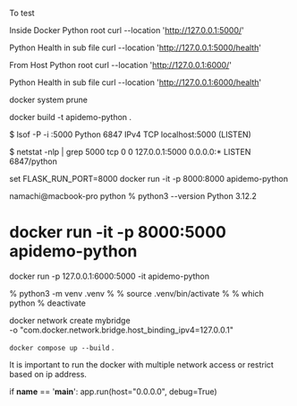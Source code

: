 
To test 

Inside Docker
Python root
curl --location 'http://127.0.0.1:5000/'

Python Health in sub file
curl --location 'http://127.0.0.1:5000/health'

From Host 
Python root
curl --location 'http://127.0.0.1:6000/'

Python Health in sub file
curl --location 'http://127.0.0.1:6000/health'

docker system prune 

docker build -t apidemo-python .

$ lsof -P -i :5000
Python 6847 IPv4 TCP localhost:5000 (LISTEN)

$ netstat -nlp | grep 5000
tcp 0 0 127.0.0.1:5000 0.0.0.0:* LISTEN 6847/python

set FLASK_RUN_PORT=8000
docker run -it -p 8000:8000 apidemo-python  

namachi@macbook-pro python % python3 --version
Python 3.12.2

# docker run -it -p 8000:5000 apidemo-python  

docker run -p 127.0.0.1:6000:5000 -it apidemo-python 

% python3 -m venv .venv
% 
% source .venv/bin/activate
% 
% which python
% deactivate

docker network create mybridge \
  -o "com.docker.network.bridge.host_binding_ipv4=127.0.0.1"

`docker compose up --build` .


It is important to run the docker with multiple network access or restrict based on ip address. 

if __name__ == '__main__':
    app.run(host="0.0.0.0", debug=True)
